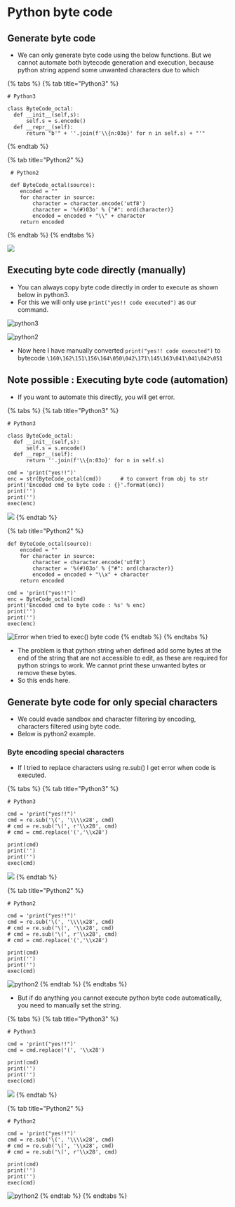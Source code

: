 # Python byte code

## Generate byte code

* We can only generate byte code using the below functions. But we cannot automate both bytecode generation and execution, because python string append some unwanted characters due to which 

{% tabs %}
{% tab title="Python3" %}
```text
# Python3

class ByteCode_octal:
  def __init__(self,s):
      self.s = s.encode()
  def __repr__(self):
      return "b'" + ''.join(f'\\{n:03o}' for n in self.s) + "'"
```
{% endtab %}

{% tab title="Python2" %}
```text
 # Python2
 
 def ByteCode_octal(source):
	encoded = ""
	for character in source:
		character = character.encode('utf8')
		character = '%(#)03o' % {"#": ord(character)}
		encoded = encoded + "\\" + character
	return encoded
```
{% endtab %}
{% endtabs %}



![](../../../.gitbook/assets/image%20%28145%29.png)



## Executing byte code directly \(manually\)

* You can always copy byte code directly in order to execute as shown below in python3.
* For this we will only use `print("yes!! code executed")` as our command.

![python3](../../../.gitbook/assets/image%20%28150%29.png)

![python2](../../../.gitbook/assets/image%20%28153%29.png)

* Now here I have manually converted `print("yes!! code executed")` to bytecode `\160\162\151\156\164\050\042\171\145\163\041\041\042\051`

## Note possible : Executing byte code \(automation\)

* If you want to automate this directly, you will get error.

{% tabs %}
{% tab title="Python3" %}
```text
# Python3

class ByteCode_octal:
  def __init__(self,s):
      self.s = s.encode()
  def __repr__(self):
      return ''.join(f'\\{n:03o}' for n in self.s)
      
cmd = 'print("yes!!")'
enc = str(ByteCode_octal(cmd))		# to convert from obj to str
print('Encoded cmd to byte code : {}'.format(enc))
print('')
print('')
exec(enc)
```

![](../../../.gitbook/assets/image%20%28152%29.png)
{% endtab %}

{% tab title="Python2" %}
```text
def ByteCode_octal(source):
	encoded = ""
	for character in source:
		character = character.encode('utf8')
		character = '%(#)03o' % {"#": ord(character)}
		encoded = encoded + "\\x" + character
	return encoded

cmd = 'print("yes!!")'
enc = ByteCode_octal(cmd)
print('Encoded cmd to byte code : %s' % enc)
print('')
print('')
exec(enc)
```

![Error when tried to exec\(\) byte code](../../../.gitbook/assets/image%20%28147%29.png)
{% endtab %}
{% endtabs %}

* The problem is that python string when defined add some bytes at the end of the string that are not accessible to edit, as these are required for python strings to work. We cannot print these unwanted bytes or remove these bytes.
* So this ends here.

## Generate byte code for only special characters

* We could evade sandbox and character filtering by encoding, characters filtered using byte code.
* Below is python2 example.

### Byte encoding special characters

* If I tried to replace characters using re.sub\(\) I get error when code is executed.

{% tabs %}
{% tab title="Python3" %}
```text
# Python3

cmd = 'print("yes!!")'
cmd = re.sub('\(', '\\\\x28', cmd)
# cmd = re.sub('\(', r'\\x28', cmd)
# cmd = cmd.replace('(','\\x28')

print(cmd)
print('')
print('')
exec(cmd)
```

![](../../../.gitbook/assets/image%20%28148%29.png)
{% endtab %}

{% tab title="Python2" %}
```text
# Python2

cmd = 'print("yes!!")'
cmd = re.sub('\(', '\\\\x28', cmd)
# cmd = re.sub('\(', '\\x28', cmd)
# cmd = re.sub('\(', r'\\x28', cmd)
# cmd = cmd.replace('(','\\x28')

print(cmd)
print('')
print('')
exec(cmd)
```

![python2](../../../.gitbook/assets/image%20%28149%29.png)
{% endtab %}
{% endtabs %}

* But if do anything you cannot execute python byte code automatically, you need to manually set the string.



{% tabs %}
{% tab title="Python3" %}
```text
# Python3

cmd = 'print("yes!!")'
cmd = cmd.replace('(', '\\x28')

print(cmd)
print('')
print('')
exec(cmd)
```

![](../../../.gitbook/assets/image%20%28148%29.png)
{% endtab %}

{% tab title="Python2" %}
```text
# Python2

cmd = 'print("yes!!")'
cmd = re.sub('\(', '\\\\x28', cmd)
# cmd = re.sub('\(', '\\x28', cmd)
# cmd = re.sub('\(', r'\\x28', cmd)

print(cmd)
print('')
print('')
exec(cmd)
```

![python2](../../../.gitbook/assets/image%20%28149%29.png)
{% endtab %}
{% endtabs %}

